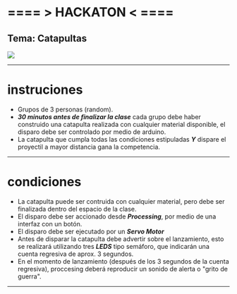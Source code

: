 # ==== > HACKATON < ====
## Tema: Catapultas

![](https://i.makeagif.com/media/9-11-2015/sk8OqJ.gif)

---

# instruciones

- Grupos de 3 personas (random).
- ***30 minutos antes de finalizar la clase*** cada grupo debe haber construido una catapulta realizada con cualquier material disponible, el disparo debe ser controlado por medio de arduino.
- La catapulta que cumpla todas las condiciones estipuladas ***Y*** dispare el proyectil a mayor distancia gana la competencia.

---

# condiciones

- La catapulta puede ser contruida con cualquier material, pero debe ser finalizada dentro del espacio de la clase.
- El disparo debe ser accionado desde ***Processing***, por medio de una interfaz con un botón.
- El disparo debe ser ejecutado por un ***Servo Motor***
- Antes de disparar la catapulta debe advertir sobre el lanzamiento, esto se realizará utilizando tres ***LEDS*** tipo semáforo, que indicarán una cuenta regresiva de aprox. 3 segundos.
- En el momento de lanzamiento (después de los 3 segundos de la cuenta regresiva), proccesing deberá reproducir un sonido de alerta o "grito de guerra".

---